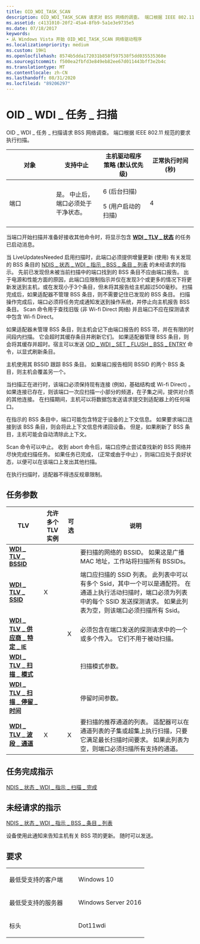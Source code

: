 ```yaml
---
title: OID_WDI_TASK_SCAN
description: OID_WDI_TASK_SCAN 请求对 BSS 网络的调查。 端口根据 IEEE 802.11 规范的要求执行扫描。
ms.assetid: c4131010-20f2-45a4-8fb9-5a1e3e9735e5
ms.date: 07/18/2017
keywords:
- 从 Windows Vista 开始 OID_WDI_TASK_SCAN 网络驱动程序
ms.localizationpriority: medium
ms.custom: 19H1
ms.openlocfilehash: 8574b5dda172031b858f597538f5dd035535368e
ms.sourcegitcommit: f500ea2fbfd3e849eb82ee67d011443bff3e2b4c
ms.translationtype: MT
ms.contentlocale: zh-CN
ms.lasthandoff: 08/31/2020
ms.locfileid: "89206297"
---
```

# <a name="oid_wdi_task_scan"></a>OID \_ WDI \_ 任务 \_ 扫描


OID \_ WDI \_ 任务 \_ 扫描请求 BSS 网络调查。 端口根据 IEEE 802.11 规范的要求执行扫描。

<table>
<colgroup>
<col width="25%" />
<col width="25%" />
<col width="25%" />
<col width="25%" />
</colgroup>
<thead>
<tr class="header">
<th>对象</th>
<th>支持中止</th>
<th>主机驱动程序策略 (默认优先级) </th>
<th>正常执行时间 (秒) </th>
</tr>
</thead>
<tbody>
<tr class="odd">
<td>端口</td>
<td>是。 中止后，端口必须处于干净状态。</td>
<td><p>6 (后台扫描) </p>
<p>5 (用户启动的扫描) </p></td>
<td>4</td>
</tr>
</tbody>
</table>

 

当端口开始扫描并准备好接收其他命令时，将显示包含 [**WDI \_ TLV \_ 状态**](./wdi-tlv-status.md) 的任务已启动消息。

当 LiveUpdatesNeeded 启用扫描时，此端口必须提供增量更新 (使用) 有关发现的 BSS 条目的 [NDIS \_ 状态 \_ WDI \_ 指示 \_ BSS \_ 条目 \_ 列表](ndis-status-wdi-indication-bss-entry-list.md) 的未经请求的指示。 先前已发现但未被当前扫描中的端口找到的 BSS 条目不应由端口报告。 出于电源和性能方面的原因，此端口应限制指示并仅在发现3个或更多的情况下将更新发送到主机，或在发现小于3个条目，但未将其报告给主机超过500毫秒。 扫描完成后，如果适配器不管理 BSS 条目，则不需要记住已发现的 BSS 条目。 扫描操作完成后，端口必须将任务完成通知发送到操作系统，并停止向主机报告 BSS 条目。 Scan 命令用于查找旧版 (非 Wi-fi Direct 网络) 并且端口不应在探测请求中包含 Wi-fi Direct。

如果适配器未管理 BSS 条目，则主机会记下由端口报告的 BSS 项，并在有限的时间段内扫描。 它会超时其缓存条目并刷新它们。 如果适配器管理 BSS 条目，则会将其缓存并超时。宿主可以发送 [OID \_ WDI \_ SET \_ FLUSH \_ BSS \_ ENTRY](oid-wdi-set-flush-bss-entry.md) 命令，以显式刷新条目。

主机使用其 BSSID 跟踪 BSS 条目。 如果端口报告相同 BSSID 的两个 BSS 条目，则主机会覆盖另一个。

当扫描正在进行时，该端口必须保持现有连接 (例如，基础结构或 Wi-fi Direct) 。 如果连接已存在，则该端口一次应扫描一小部分的频道，在子集之间，提供对介质的其他连接。 在扫描期间，主机可以将数据包发送请求提交到适配器上的任何端口。

在指示的 BSS 条目中，端口可能包含特定于设备的上下文信息。 如果要求端口连接到该 BSS 条目，则会将此上下文信息传递回设备。 但是，如果刷新了 BSS 条目，主机可能会自动清除此上下文。

Scan 命令可以中止。 收到 abort 命令后，端口应停止尝试查找新的 BSS 网络并尽快完成扫描任务。 如果任务已完成， (正常或由于中止) ，则端口应处于良好状态，以便可以在该端口上发出其他扫描。

在执行扫描时，适配器不得违反规章限制。

## <a name="task-parameters"></a>任务参数


| TLV                                                                       | 允许多个 TLV 实例 | 可选 | 说明                                                                                                                                                                                                                                                                                   |
|---------------------------------------------------------------------------|--------------------------------|----------|-----------------------------------------------------------------------------------------------------------------------------------------------------------------------------------------------------------------------------------------------------------------------------------------------|
| [**WDI \_ TLV \_ BSSID**](./wdi-tlv-bssid.md)                             |                                |          | 要扫描的网络的 BSSID。 如果这是广播 MAC 地址，工作站将扫描所有 BSSIDs。                                                                                                                                                                                     |
| [**WDI \_ TLV \_ SSID**](./wdi-tlv-ssid.md)                               | X                              |          | 端口应扫描的 SSID 列表。 此列表中可以有多个 Ssid，其中一个可以是通配符。 在通道上执行活动扫描时，端口必须为列表中的每个 SSID 发送探测请求。 如果此列表为空，则该端口必须扫描所有 Ssid。 |
| [**WDI \_ TLV \_ 供应商 \_ 特定 \_ IE**](./wdi-tlv-vendor-specific-ie.md) |                                | X        | 必须包含在端口发送的探测请求中的一个或多个传入。 它们不用于被动扫描。                                                                                                                                                                        |
| [**WDI \_ TLV \_ 扫描 \_ 模式**](./wdi-tlv-scan-mode.md)                    |                                |          | 扫描模式参数。                                                                                                                                                                                                                                                                         |
| [**WDI \_ TLV \_ 扫描 \_ 停留 \_ 时间**](./wdi-tlv-scan-dwell-time.md)       |                                |          | 停留时间参数。                                                                                                                                                                                                                                                                        |
| [**WDI \_ TLV \_ 波段 \_ 通道**](./wdi-tlv-band-channel.md)              | X                              | X        | 要扫描的推荐通道的列表。 适配器可以在通道列表的子集或超集上执行扫描，只要它满足最长扫描时间要求。 如果此列表为空，则端口必须扫描所有支持的通道。                                               |

 

## <a name="task-completion-indication"></a>任务完成指示


[NDIS \_ 状态 \_ WDI \_ 指示 \_ 扫描 \_ 完成](ndis-status-wdi-indication-scan-complete.md)

## <a name="unsolicited-indication"></a>未经请求的指示

[NDIS \_ 状态 \_ WDI \_ 指示 \_ BSS \_ 条目 \_ 列表](ndis-status-wdi-indication-bss-entry-list.md)

设备使用此通知来告知主机有关 BSS 项的更新。 随时可以发送。

<a name="requirements"></a>要求
------------

<table>
<colgroup>
<col width="50%" />
<col width="50%" />
</colgroup>
<tbody>
<tr class="odd">
<td><p>最低受支持的客户端</p></td>
<td><p>Windows 10</p></td>
</tr>
<tr class="even">
<td><p>最低受支持的服务器</p></td>
<td><p>Windows Server 2016</p></td>
</tr>
<tr class="odd">
<td><p>标头</p></td>
<td>Dot11wdi</td>
</tr>
</tbody>
</table>

 

